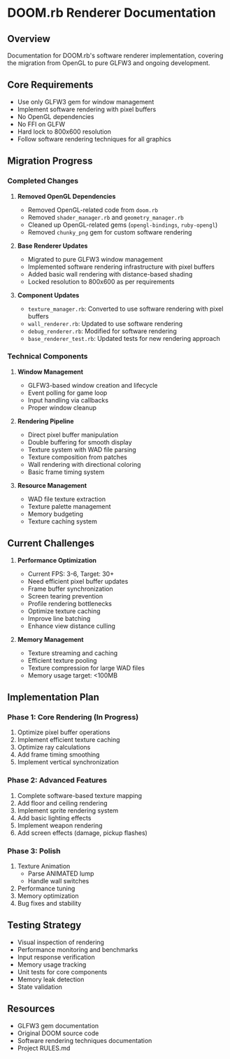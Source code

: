 # DOOM.rb Renderer Documentation

## Overview
Documentation for DOOM.rb's software renderer implementation, covering the migration from OpenGL to pure GLFW3 and ongoing development.

## Core Requirements
- Use only GLFW3 gem for window management
- Implement software rendering with pixel buffers
- No OpenGL dependencies
- No FFI on GLFW
- Hard lock to 800x600 resolution
- Follow software rendering techniques for all graphics

## Migration Progress

### Completed Changes
1. **Removed OpenGL Dependencies**
   - Removed OpenGL-related code from `doom.rb`
   - Removed `shader_manager.rb` and `geometry_manager.rb`
   - Cleaned up OpenGL-related gems (`opengl-bindings`, `ruby-opengl`)
   - Removed `chunky_png` gem for custom software rendering

2. **Base Renderer Updates**
   - Migrated to pure GLFW3 window management
   - Implemented software rendering infrastructure with pixel buffers
   - Added basic wall rendering with distance-based shading
   - Locked resolution to 800x600 as per requirements

3. **Component Updates**
   - `texture_manager.rb`: Converted to use software rendering with pixel buffers
   - `wall_renderer.rb`: Updated to use software rendering
   - `debug_renderer.rb`: Modified for software rendering
   - `base_renderer_test.rb`: Updated tests for new rendering approach

### Technical Components

1. **Window Management**
   - GLFW3-based window creation and lifecycle
   - Event polling for game loop
   - Input handling via callbacks
   - Proper window cleanup

2. **Rendering Pipeline**
   - Direct pixel buffer manipulation
   - Double buffering for smooth display
   - Texture system with WAD file parsing
   - Texture composition from patches
   - Wall rendering with directional coloring
   - Basic frame timing system

3. **Resource Management**
   - WAD file texture extraction
   - Texture palette management
   - Memory budgeting
   - Texture caching system

## Current Challenges

1. **Performance Optimization**
   - Current FPS: 3-6, Target: 30+
   - Need efficient pixel buffer updates
   - Frame buffer synchronization
   - Screen tearing prevention
   - Profile rendering bottlenecks
   - Optimize texture caching
   - Improve line batching
   - Enhance view distance culling

2. **Memory Management**
   - Texture streaming and caching
   - Efficient texture pooling
   - Texture compression for large WAD files
   - Memory usage target: <100MB

## Implementation Plan

### Phase 1: Core Rendering (In Progress)
1. Optimize pixel buffer operations
2. Implement efficient texture caching
3. Optimize ray calculations
4. Add frame timing smoothing
5. Implement vertical synchronization

### Phase 2: Advanced Features
1. Complete software-based texture mapping
2. Add floor and ceiling rendering
3. Implement sprite rendering system
4. Add basic lighting effects
5. Implement weapon rendering
6. Add screen effects (damage, pickup flashes)

### Phase 3: Polish
1. Texture Animation
   - Parse ANIMATED lump
   - Handle wall switches
2. Performance tuning
3. Memory optimization
4. Bug fixes and stability

## Testing Strategy
- Visual inspection of rendering
- Performance monitoring and benchmarks
- Input response verification
- Memory usage tracking
- Unit tests for core components
- Memory leak detection
- State validation

## Resources
- GLFW3 gem documentation
- Original DOOM source code
- Software rendering techniques documentation
- Project RULES.md
